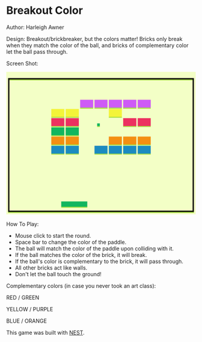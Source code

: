 # Breakout Color

Author: Harleigh Awner

Design: Breakout/brickbreaker, but the colors matter! Bricks only break when they match the color of the ball, and bricks of complementary color let the ball pass through.

Screen Shot:

![Screen Shot](screenshot.png)

How To Play:

- Mouse click to start the round.
- Space bar to change the color of the paddle.
- The ball will match the color of the paddle upon colliding with it.
- If the ball matches the color of the brick, it will break.
- If the ball's color is complementary to the brick, it will pass through.
- All other bricks act like walls.
- Don't let the ball touch the ground!

Complementary colors (in case you never took an art class):

RED / GREEN

YELLOW / PURPLE

BLUE / ORANGE

This game was built with [NEST](NEST.md).
